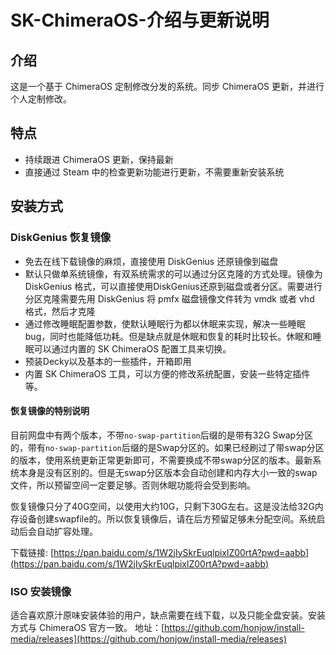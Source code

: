# SK-ChimeraOS-介绍与更新说明

## 介绍

这是一个基于 ChimeraOS 定制修改分发的系统。同步 ChimeraOS 更新，并进行个人定制修改。

## 特点

- 持续跟进 ChimeraOS 更新，保持最新
- 直接通过 Steam 中的检查更新功能进行更新，不需要重新安装系统

## 安装方式

### DiskGenius 恢复镜像

- 免去在线下载镜像的麻烦，直接使用 DiskGenius 还原镜像到磁盘
- 默认只做单系统镜像，有双系统需求的可以通过分区克隆的方式处理。镜像为 DiskGenius 格式，可以直接使用DiskGenius还原到磁盘或者分区。需要进行分区克隆需要先用 DiskGenius 将 pmfx 磁盘镜像文件转为 vmdk 或者 vhd 格式，然后才克隆
- 通过修改睡眠配置参数，使默认睡眠行为都以休眠来实现，解决一些睡眠bug，同时也能降低功耗。但是缺点就是休眠和恢复的耗时比较长。休眠和睡眠可以通过内置的 SK ChimeraOS  配置工具来切换。
- 预装Decky以及基本的一些插件，开箱即用
- 内置 SK ChimeraOS 工具，可以方便的修改系统配置，安装一些特定插件等。

#### 恢复镜像的特别说明

目前网盘中有两个版本，不带`no-swap-partition`后缀的是带有32G Swap分区的，带有`no-swap-partition`后缀的是Swap分区的。如果已经刷过了带swap分区的版本，使用系统更新正常更新即可，不需要换成不带swap分区的版本。最新系统本身是没有区别的。但是无swap分区版本会自动创建和内存大小一致的swap文件，所以预留空间一定要足够。否则休眠功能将会受到影响。

恢复镜像只分了40G空间，以使用大约10G，只剩下30G左右。这是没法给32G内存设备创建swapfile的。所以恢复镜像后，请在后方预留足够未分配空间。系统启动后会自动扩容处理。

下载链接: [https://pan.baidu.com/s/1W2jIySkrEuqlpixlZ00rtA?pwd=aabb](https://pan.baidu.com/s/1W2jIySkrEuqlpixlZ00rtA?pwd=aabb)

### ISO 安装镜像

适合喜欢原汁原味安装体验的用户，缺点需要在线下载，以及只能全盘安装。安装方式与 ChimeraOS 官方一致。
地址：[https://github.com/honjow/install-media/releases](https://github.com/honjow/install-media/releases)
